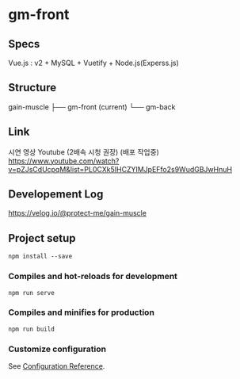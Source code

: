 # gm-front

## Specs
Vue.js : v2 + MySQL + Vuetify + Node.js(Experss.js)

## Structure
gain-muscle 
├── gm-front (current)
└── gm-back


## Link
시연 영상 Youtube (2배속 시청 권장) (배포 작업중)
https://www.youtube.com/watch?v=pZJsCdUcpqM&list=PL0CXk5IHCZYIMJpEFfo2s9WudGBJwHnuH

## Developement Log
https://velog.io/@protect-me/gain-muscle

## Project setup
```
npm install --save
```

### Compiles and hot-reloads for development
```
npm run serve
```

### Compiles and minifies for production
```
npm run build
```

### Customize configuration
See [Configuration Reference](https://cli.vuejs.org/config/).
